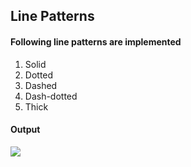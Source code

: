 ## Line Patterns
#### Following line patterns are implemented
1. Solid
1. Dotted
1. Dashed
1. Dash-dotted
1. Thick

#### Output
![](screenshots/linetypes_1.png)
